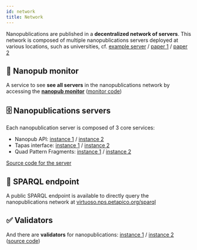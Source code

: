 ```yaml
---
id: network
title: Network
---
```


Nanopublications are published in a **decentralized network of servers**. This network is composed of multiple nanopublications servers deployed at various locations, such as universities, cf. [example server](https://np.petapico.org/) / [paper 1](http://arxiv.org/pdf/1411.2749) / [paper 2](https://doi.org/10.7717/peerj-cs.78)

## 🔭 Nanopub monitor

A service to see **see all servers** in the nanopublications network by accessing the [**nanopub monitor**](http://purl.org/nanopub/monitor) ([monitor code](https://github.com/tkuhn/nanopub-monitor/))

## 🗄️ Nanopublications servers

Each nanopublication server is composed of 3 core services:

- Nanopub API: [instance 1](http://grlc.nanopubs.lod.labs.vu.nl/api/local/local/) / [instance 2](http://130.60.24.146:7881/api/local/local/)
- Tapas interface: [instance 1](http://grlc.nanopubs.lod.labs.vu.nl/tapas/tapas.html) / [instance 2](http://130.60.24.146:7881/tapas/tapas.html)
- Quad Pattern Fragments: [instance 1](http://ldf.nanopubs.lod.labs.vu.nl/np) / [instance 2](http://130.60.24.146:7882/np)

[Source code for the server](https://github.com/tkuhn/nanopub-server)

## 💫 SPARQL endpoint

A public SPARQL endpoint is available to directly query the nanopublications network at [virtuoso.nps.petapico.org/sparql](https://virtuoso.nps.petapico.org/sparql)

## ✅ Validators

And there are **validators** for nanopublications: [instance 1](https://nanopub.petapico.org/) / [instance 2](http://app.tkuhn.eculture.labs.vu.nl/nanopub-validator/) ([source code](https://github.com/tkuhn/nanopub-validator))
